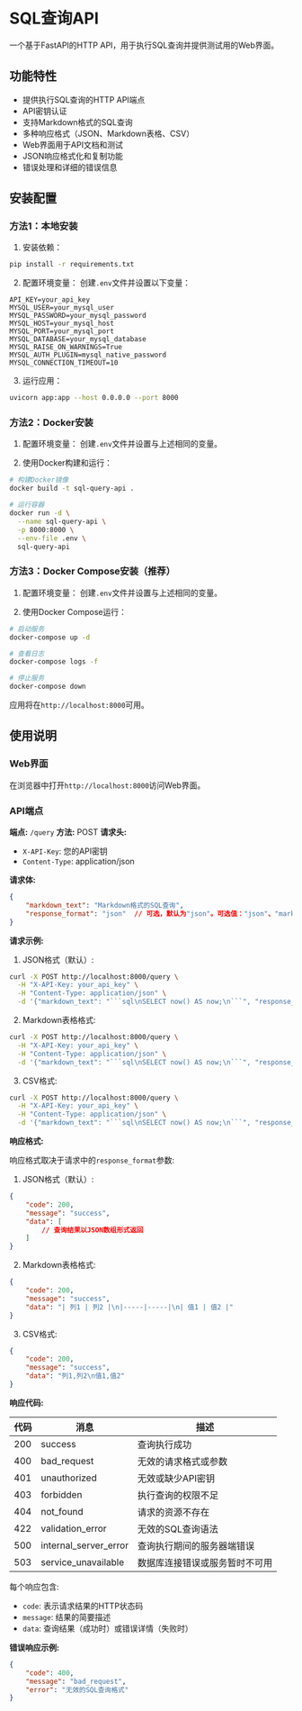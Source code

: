# SQL查询API

一个基于FastAPI的HTTP API，用于执行SQL查询并提供测试用的Web界面。

## 功能特性

- 提供执行SQL查询的HTTP API端点
- API密钥认证
- 支持Markdown格式的SQL查询
- 多种响应格式（JSON、Markdown表格、CSV）
- Web界面用于API文档和测试
- JSON响应格式化和复制功能
- 错误处理和详细的错误信息

## 安装配置

### 方法1：本地安装

1. 安装依赖：
```bash
pip install -r requirements.txt
```

2. 配置环境变量：
创建`.env`文件并设置以下变量：
```
API_KEY=your_api_key
MYSQL_USER=your_mysql_user
MYSQL_PASSWORD=your_mysql_password
MYSQL_HOST=your_mysql_host
MYSQL_PORT=your_mysql_port
MYSQL_DATABASE=your_mysql_database
MYSQL_RAISE_ON_WARNINGS=True
MYSQL_AUTH_PLUGIN=mysql_native_password
MYSQL_CONNECTION_TIMEOUT=10
```

3. 运行应用：
```bash
uvicorn app:app --host 0.0.0.0 --port 8000
```

### 方法2：Docker安装

1. 配置环境变量：
创建`.env`文件并设置与上述相同的变量。

2. 使用Docker构建和运行：
```bash
# 构建Docker镜像
docker build -t sql-query-api .

# 运行容器
docker run -d \
  --name sql-query-api \
  -p 8000:8000 \
  --env-file .env \
  sql-query-api
```

### 方法3：Docker Compose安装（推荐）

1. 配置环境变量：
创建`.env`文件并设置与上述相同的变量。

2. 使用Docker Compose运行：
```bash
# 启动服务
docker-compose up -d

# 查看日志
docker-compose logs -f

# 停止服务
docker-compose down
```

应用将在`http://localhost:8000`可用。

## 使用说明

### Web界面

在浏览器中打开`http://localhost:8000`访问Web界面。

### API端点

**端点:** `/query`
**方法:** POST
**请求头:**
- `X-API-Key`: 您的API密钥
- `Content-Type`: application/json

**请求体:**
```json
{
    "markdown_text": "Markdown格式的SQL查询",
    "response_format": "json"  // 可选，默认为"json"。可选值："json"、"markdown"或"csv"
}
```

**请求示例:**

1. JSON格式（默认）:
```bash
curl -X POST http://localhost:8000/query \
  -H "X-API-Key: your_api_key" \
  -H "Content-Type: application/json" \
  -d '{"markdown_text": "```sql\nSELECT now() AS now;\n```", "response_format": "json"}'
```

2. Markdown表格格式:
```bash
curl -X POST http://localhost:8000/query \
  -H "X-API-Key: your_api_key" \
  -H "Content-Type: application/json" \
  -d '{"markdown_text": "```sql\nSELECT now() AS now;\n```", "response_format": "markdown"}'
```

3. CSV格式:
```bash
curl -X POST http://localhost:8000/query \
  -H "X-API-Key: your_api_key" \
  -H "Content-Type: application/json" \
  -d '{"markdown_text": "```sql\nSELECT now() AS now;\n```", "response_format": "csv"}'
```

**响应格式:**

响应格式取决于请求中的`response_format`参数:

1. JSON格式（默认）:
```json
{
    "code": 200,
    "message": "success",
    "data": [
        // 查询结果以JSON数组形式返回
    ]
}
```

2. Markdown表格格式:
```json
{
    "code": 200,
    "message": "success",
    "data": "| 列1 | 列2 |\n|-----|-----|\n| 值1 | 值2 |"
}
```

3. CSV格式:
```json
{
    "code": 200,
    "message": "success",
    "data": "列1,列2\n值1,值2"
}
```

**响应代码:**

| 代码 | 消息 | 描述 |
|------|------|------|
| 200 | success | 查询执行成功 |
| 400 | bad_request | 无效的请求格式或参数 |
| 401 | unauthorized | 无效或缺少API密钥 |
| 403 | forbidden | 执行查询的权限不足 |
| 404 | not_found | 请求的资源不存在 |
| 422 | validation_error | 无效的SQL查询语法 |
| 500 | internal_server_error | 查询执行期间的服务器端错误 |
| 503 | service_unavailable | 数据库连接错误或服务暂时不可用 |

每个响应包含:
- `code`: 表示请求结果的HTTP状态码
- `message`: 结果的简要描述
- `data`: 查询结果（成功时）或错误详情（失败时）

**错误响应示例:**
```json
{
    "code": 400,
    "message": "bad_request",
    "error": "无效的SQL查询格式"
}